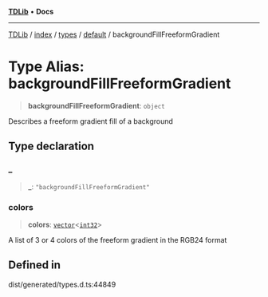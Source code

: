 [**TDLib**](../../../../../../README.md) • **Docs**

***

[TDLib](../../../../../../modules.md) / [index](../../../../../README.md) / [types](../../../README.md) / [default](../README.md) / backgroundFillFreeformGradient

# Type Alias: backgroundFillFreeformGradient

> **backgroundFillFreeformGradient**: `object`

Describes a freeform gradient fill of a background

## Type declaration

### \_

> **\_**: `"backgroundFillFreeformGradient"`

### colors

> **colors**: [`vector`](vector.md)\<[`int32`](int32.md)\>

A list of 3 or 4 colors of the freeform gradient in the RGB24 format

## Defined in

dist/generated/types.d.ts:44849
